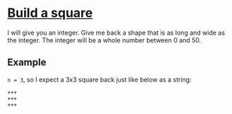 # [Build a square](https://www.codewars.com/kata/build-a-square "https://www.codewars.com/kata/59a96d71dbe3b06c0200009c")

I will give you an integer. Give me back a shape that is as long and wide as the integer. The integer will be a whole number between 0 and 50.


## Example

`n = 3`, so I expect a 3x3 square back just like below as a string:

```
+++
+++
+++
```